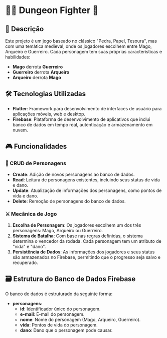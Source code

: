 # 🧙‍♂️ Dungeon Fighter 🏹

## 📜 Descrição

Este projeto é um jogo baseado no clássico "Pedra, Papel, Tesoura", mas com uma temática medieval, onde os jogadores escolhem entre Mago, Arqueiro e Guerreiro. Cada personagem tem suas próprias características e habilidades:

- **Mago** derrota **Guerreiro**
- **Guerreiro** derrota **Arqueiro**
- **Arqueiro** derrota **Mago**

## 🛠️ Tecnologias Utilizadas

- **Flutter**: Framework para desenvolvimento de interfaces de usuário para aplicações móveis, web e desktop.
- **Firebase**: Plataforma de desenvolvimento de aplicativos que inclui banco de dados em tempo real, autenticação e armazenamento em nuvem.

## 🎮 Funcionalidades

### 📝 CRUD de Personagens

- **Create**: Adição de novos personagens ao banco de dados.
- **Read**: Leitura de personagens existentes, incluindo seus status de vida e dano.
- **Update**: Atualização de informações dos personagens, como pontos de vida e dano.
- **Delete**: Remoção de personagens do banco de dados.

### ⚔️ Mecânica de Jogo

1. **Escolha de Personagem**: Os jogadores escolhem um dos três personagens: Mago, Arqueiro ou Guerreiro.
2. **Sistema de Batalha**: Com base nas regras definidas, o sistema determina o vencedor da rodada. Cada personagem tem um atributo de "vida" e "dano".
3. **Persistência de Dados**: As informações dos jogadores e seus status são armazenados no Firebase, permitindo que o progresso seja salvo e recuperado.

## 🗃️ Estrutura do Banco de Dados Firebase

O banco de dados é estruturado da seguinte forma:

- **personagens**: 
  - **id**: Identificador único do personagem.
  - **e-mail**: E-mail do personagem. 
  - **nome**: Nome do personagem (Mago, Arqueiro, Guerreiro).
  - **vida**: Pontos de vida do personagem.
  - **dano**: Dano que o personagem pode causar.
